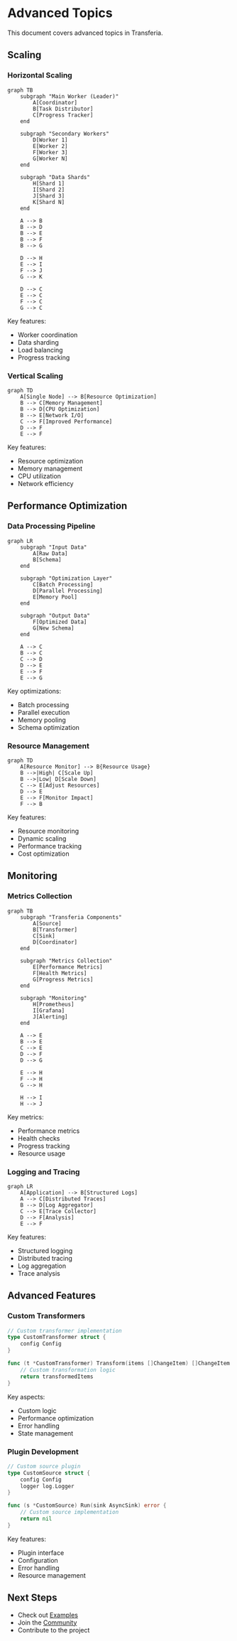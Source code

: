 # Advanced Topics

This document covers advanced topics in Transferia.

## Scaling

### Horizontal Scaling

```mermaid
graph TB
    subgraph "Main Worker (Leader)"
        A[Coordinator]
        B[Task Distributor]
        C[Progress Tracker]
    end

    subgraph "Secondary Workers"
        D[Worker 1]
        E[Worker 2]
        F[Worker 3]
        G[Worker N]
    end

    subgraph "Data Shards"
        H[Shard 1]
        I[Shard 2]
        J[Shard 3]
        K[Shard N]
    end

    A --> B
    B --> D
    B --> E
    B --> F
    B --> G

    D --> H
    E --> I
    F --> J
    G --> K

    D --> C
    E --> C
    F --> C
    G --> C
```

Key features:
- Worker coordination
- Data sharding
- Load balancing
- Progress tracking

### Vertical Scaling

```mermaid
graph TD
    A[Single Node] --> B[Resource Optimization]
    B --> C[Memory Management]
    B --> D[CPU Optimization]
    B --> E[Network I/O]
    C --> F[Improved Performance]
    D --> F
    E --> F
```

Key features:
- Resource optimization
- Memory management
- CPU utilization
- Network efficiency

## Performance Optimization

### Data Processing Pipeline

```mermaid
graph LR
    subgraph "Input Data"
        A[Raw Data]
        B[Schema]
    end

    subgraph "Optimization Layer"
        C[Batch Processing]
        D[Parallel Processing]
        E[Memory Pool]
    end

    subgraph "Output Data"
        F[Optimized Data]
        G[New Schema]
    end

    A --> C
    B --> C
    C --> D
    D --> E
    E --> F
    E --> G
```

Key optimizations:
- Batch processing
- Parallel execution
- Memory pooling
- Schema optimization

### Resource Management

```mermaid
graph TD
    A[Resource Monitor] --> B{Resource Usage}
    B -->|High| C[Scale Up]
    B -->|Low| D[Scale Down]
    C --> E[Adjust Resources]
    D --> E
    E --> F[Monitor Impact]
    F --> B
```

Key features:
- Resource monitoring
- Dynamic scaling
- Performance tracking
- Cost optimization

## Monitoring

### Metrics Collection

```mermaid
graph TB
    subgraph "Transferia Components"
        A[Source]
        B[Transformer]
        C[Sink]
        D[Coordinator]
    end

    subgraph "Metrics Collection"
        E[Performance Metrics]
        F[Health Metrics]
        G[Progress Metrics]
    end

    subgraph "Monitoring"
        H[Prometheus]
        I[Grafana]
        J[Alerting]
    end

    A --> E
    B --> E
    C --> E
    D --> F
    D --> G

    E --> H
    F --> H
    G --> H

    H --> I
    H --> J
```

Key metrics:
- Performance metrics
- Health checks
- Progress tracking
- Resource usage

### Logging and Tracing

```mermaid
graph LR
    A[Application] --> B[Structured Logs]
    A --> C[Distributed Traces]
    B --> D[Log Aggregator]
    C --> E[Trace Collector]
    D --> F[Analysis]
    E --> F
```

Key features:
- Structured logging
- Distributed tracing
- Log aggregation
- Trace analysis

## Advanced Features

### Custom Transformers

```go
// Custom transformer implementation
type CustomTransformer struct {
    config Config
}

func (t *CustomTransformer) Transform(items []ChangeItem) []ChangeItem {
    // Custom transformation logic
    return transformedItems
}
```

Key aspects:
- Custom logic
- Performance optimization
- Error handling
- State management

### Plugin Development

```go
// Custom source plugin
type CustomSource struct {
    config Config
    logger log.Logger
}

func (s *CustomSource) Run(sink AsyncSink) error {
    // Custom source implementation
    return nil
}
```

Key features:
- Plugin interface
- Configuration
- Error handling
- Resource management

## Next Steps

- Check out [Examples](../examples)
- Join the [Community](https://github.com/transferia/transferia/discussions)
- Contribute to the project 